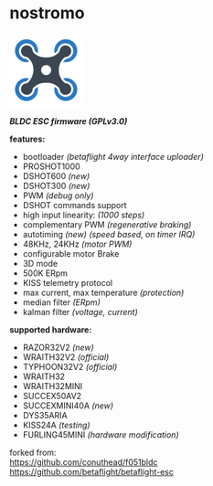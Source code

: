 # nostromo
![quad](icon.png)

***BLDC ESC firmware (GPLv3.0)***

**features:**
  * bootloader *(betaflight 4way interface uploader)*
  * PROSHOT1000
  * DSHOT600 *(new)*
  * DSHOT300 *(new)*
  * PWM *(debug only)*
  * DSHOT commands support
  * high input linearity:  *(1000 steps)*
  * complementary PWM  *(regenerative braking)*
  * autotiming  *(new)* *(speed based, on timer IRQ)*
  * 48KHz, 24KHz *(motor PWM)*
  * configurable motor Brake
  * 3D mode
  * 500K ERpm
  * KISS telemetry protocol
  * max current, max temperature *(protection)*
  * median filter *(ERpm)*
  * kalman filter *(voltage, current)*

**supported hardware:**
  * RAZOR32V2  *(new)*
  * WRAITH32V2  *(official)*
  * TYPHOON32V2  *(official)*
  * WRAITH32
  * WRAITH32MINI
  * SUCCEX50AV2
  * SUCCEXMINI40A *(new)*
  * DYS35ARIA
  * KISS24A  *(testing)*
  * FURLING45MINI  *(hardware modification)*

forked from: <br/>
<https://github.com/conuthead/f051bldc> <br/>
<https://github.com/betaflight/betaflight-esc> <br/>
